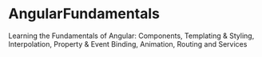 # AngularFundamentals
Learning the Fundamentals of Angular: Components, Templating &amp; Styling, Interpolation, Property &amp; Event Binding, Animation, Routing and Services
